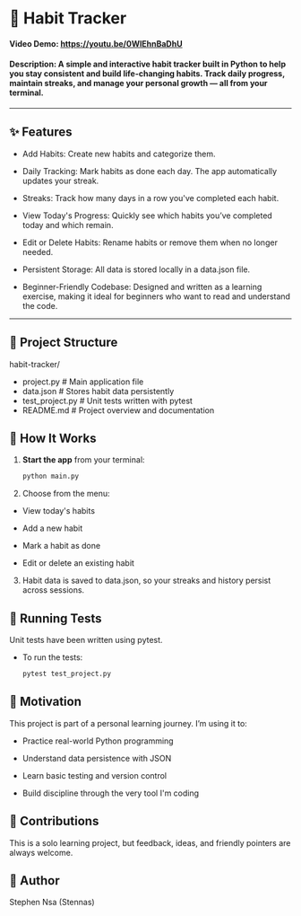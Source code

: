 # 🧠 Habit Tracker

#### Video Demo: https://youtu.be/0WlEhnBaDhU

#### Description: A simple and interactive habit tracker built in Python to help you stay consistent and build life-changing habits. Track daily progress, maintain streaks, and manage your personal growth — all from your terminal.

---

## ✨ Features
- Add Habits: Create new habits and categorize them.

- Daily Tracking: Mark habits as done each day. The app automatically updates your streak.

- Streaks: Track how many days in a row you've completed each habit.

- View Today's Progress: Quickly see which habits you’ve completed today and which remain.

- Edit or Delete Habits: Rename habits or remove them when no longer needed.

- Persistent Storage: All data is stored locally in a data.json file.

- Beginner-Friendly Codebase: Designed and written as a learning exercise, making it ideal for beginners who want to read and understand the code.
---
## 📂 Project Structure
habit-tracker/
  - project.py          # Main application file
  - data.json           # Stores habit data persistently
  - test_project.py     # Unit tests written with pytest
  - README.md           # Project overview and documentation



## 🚀 How It Works

1. **Start the app** from your terminal:
   ```bash
   python main.py

2. Choose from the menu:

  -  View today's habits

  -  Add a new habit

  -  Mark a habit as done

  -  Edit or delete an existing habit

3. Habit data is saved to data.json, so your streaks and history persist across sessions.


## 🧪 Running Tests
Unit tests have been written using pytest.
- To run the tests:
  ```bash
  pytest test_project.py

## 📌 Motivation
This project is part of a personal learning journey. I’m using it to:

  - Practice real-world Python programming

  - Understand data persistence with JSON

  - Learn basic testing and version control

  - Build discipline through the very tool I'm coding

## 🤝 Contributions
  This is a solo learning project, but feedback, ideas, and friendly pointers are always welcome.

## 🙌 Author
Stephen Nsa (Stennas)
